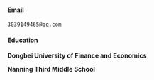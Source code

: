 #### Email
<code>3039149465@qq.com</code>  
#### Education
**Dongbei University of Finance and Economics**

**Nanning Third Middle School**
